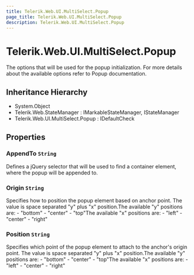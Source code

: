 ```yaml
---
title: Telerik.Web.UI.MultiSelect.Popup
page_title: Telerik.Web.UI.MultiSelect.Popup
description: Telerik.Web.UI.MultiSelect.Popup
---
```


# Telerik.Web.UI.MultiSelect.Popup

The options that will be used for the popup initialization. For more details about the available options refer to Popup documentation.

## Inheritance Hierarchy

* System.Object
* Telerik.Web.StateManager : IMarkableStateManager, IStateManager
* Telerik.Web.UI.MultiSelect.Popup : IDefaultCheck

## Properties

###  AppendTo `String`

Defines a jQuery selector that will be used to find a container element, where the popup will be appended to.

###  Origin `String`

Specifies how to position the popup element based on anchor point. The value is space separated "y" plus "x" position.The available "y" positions are: - "bottom" - "center" - "top"The available "x" positions are: - "left" - "center" - "right"

###  Position `String`

Specifies which point of the popup element to attach to the anchor's origin point. The value is space separated "y" plus "x" position.The available "y" positions are: - "bottom" - "center" - "top"The available "x" positions are: - "left" - "center" - "right"

